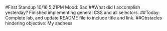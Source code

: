 #First Standup
10/16 5:21PM
Mood: Sad
##What did I accomplish yesterday?
Finished implementing general CSS and all selectors.
##Today: 
Complete lab, and update README file to include title and link.
##Obstacles hindering objective: 
My sadness
